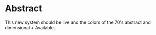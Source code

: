 # Abstract
This new system should be live and the colors of the 70's abstract and dimensional + Available..
